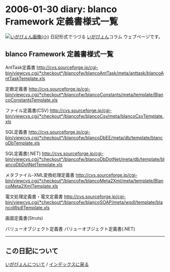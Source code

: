 2006-01-30 diary: blanco Framework 定義書様式一覧
=====================================================================================================
[![いがぴょん画像(小)](https://igapyon.github.io/diary/images/iga200306s.jpg "いがぴょん")](https://igapyon.github.io/diary/memo/memoigapyon.html) 日記形式でつづる [いがぴょん](https://igapyon.github.io/diary/memo/memoigapyon.html)コラム ウェブページです。

## blanco Framework 定義書様式一覧


AntTask定義書
http://cvs.sourceforge.jp/cgi-bin/viewcvs.cgi/*checkout*/blancofw/blancoAntTask/meta/anttask/blancoAntTaskTemplate.xls

定数定義書
http://cvs.sourceforge.jp/cgi-bin/viewcvs.cgi/*checkout*/blancofw/blancoConstants/meta/template/BlancoConstantsTemplate.xls

ファイル定義書(CSV)
http://cvs.sourceforge.jp/cgi-bin/viewcvs.cgi/*checkout*/blancofw/blancoCsv/meta/blancoCsvTemplate.xls

SQL定義書
http://cvs.sourceforge.jp/cgi-bin/viewcvs.cgi/*checkout*/blancofw/blancoDbEE/meta/db/template/blancoDbTemplate.xls

SQL定義書(.NET)
http://cvs.sourceforge.jp/cgi-bin/viewcvs.cgi/*checkout*/blancofw/blancoDbDotNet/meta/db/template/blancoDbDotNetTemplate.xls

メタファイル-XML変換処理定義書
http://cvs.sourceforge.jp/cgi-bin/viewcvs.cgi/*checkout*/blancofw/blancoMeta2Xml/meta/template/BlancoMeta2XmlTemplate.xls

電文処理定義書・電文定義書
http://cvs.sourceforge.jp/cgi-bin/viewcvs.cgi/*checkout*/blancofw/blancoSOAP/meta/wsdl/template/blancoWsdlTemplate.xls

画面定義書(Struts)

バリューオブジェクト定義書
バリューオブジェクト定義書(.NET)





----------------------------------------------------------------------------------------------------

## この日記について
[いがぴょんについて](http://www.igapyon.jp/igapyon/diary/memo/memoigapyon.html) / [インデックスに戻る](https://igapyon.github.io/diary/idxall.html)
